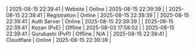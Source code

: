 | 2025-08-15 22:39:41 | Website | Online | 2025-08-15 22:39:39 |
| 2025-08-15 22:39:41 | Registration | Online | 2025-08-15 22:39:39 |
| 2025-08-15 22:39:41 | Auth Server | Online | 2025-08-15 22:39:39 |
| 2025-08-15 22:39:41 | Kezan (PvE) | Offline | 2025-08-03 17:58:02 |
| 2025-08-15 22:39:41 | Gurubashi (PvP) | Offline | N/A |
| 2025-08-15 22:39:41 | Cloudflare | Online | 2025-08-15 22:39:39 |
